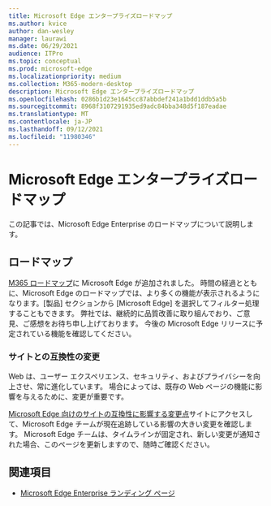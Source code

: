 ```yaml
---
title: Microsoft Edge エンタープライズロードマップ
ms.author: kvice
author: dan-wesley
manager: laurawi
ms.date: 06/29/2021
audience: ITPro
ms.topic: conceptual
ms.prod: microsoft-edge
ms.localizationpriority: medium
ms.collection: M365-modern-desktop
description: Microsoft Edge エンタープライズロードマップ
ms.openlocfilehash: 0286b1d23e1645cc87abbdef241a1bdd1ddb5a5b
ms.sourcegitcommit: 8968f3107291935ed9adc84bba348d5f187eadae
ms.translationtype: MT
ms.contentlocale: ja-JP
ms.lasthandoff: 09/12/2021
ms.locfileid: "11980346"
---
```

# <a name="microsoft-edge-enterprise-roadmap"></a>Microsoft Edge エンタープライズロードマップ

この記事では、Microsoft Edge Enterprise のロードマップについて説明します。

## <a name="roadmap"></a>ロードマップ

[M365 ロードマップ](https://www.microsoft.com/microsoft-365/roadmap?filters=&searchterms=Microsoft%2CEdge)に Microsoft Edge が追加されました。 時間の経過とともに、Microsoft Edge のロードマップでは、より多くの機能が表示されるようになります。[製品] セクションから [Microsoft Edge] を選択してフィルター処理することもできます。 弊社では、継続的に品質改善に取り組んでおり、ご意見、ご感想をお待ち申し上げております。 今後の Microsoft Edge リリースに予定されている機能を確認してください。 

### <a name="site-compatibility-changes"></a>サイトとの互換性の変更

Web は、ユーザー エクスペリエンス、セキュリティ、およびプライバシーを向上させ、常に進化しています。 場合によっては、既存の Web ページの機能に影響を与えるために、変更が重要です。

[Microsoft Edge 向けのサイトの互換性に影響する変更点](/microsoft-edge/web-platform/site-impacting-changes)サイトにアクセスして、Microsoft Edge チームが現在追跡している影響の大きい変更を確認します。 Microsoft Edge チームは、タイムラインが固定され、新しい変更が通知された場合、このページを更新しますので、随時ご確認ください。

## <a name="see-also"></a>関連項目

- [Microsoft Edge Enterprise ランディング ページ](https://aka.ms/EdgeEnterprise)